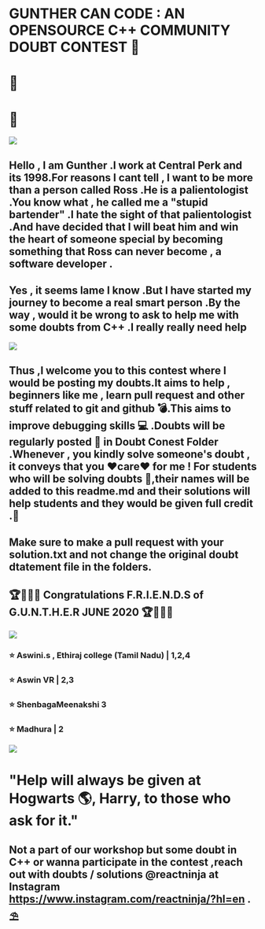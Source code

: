 #  GUNTHER CAN CODE : AN OPENSOURCE C++ COMMUNITY DOUBT CONTEST 🥊 
# :eyes:
# :tongue:

![](https://github.com/aadhar54/Gunther-Can-Code/blob/master/img/gunther_profile.jpg)

## Hello , I am Gunther .I work at Central Perk and its 1998.For reasons I cant tell , I want to be more than a person called Ross .He is a palientologist .You know what , he called me a "stupid bartender" .I hate the sight of that palientologist .And have decided that I will beat him and win the heart of someone special by becoming something that Ross can never become , a software developer .

## Yes , it seems lame I know .But I have started my journey to become a real smart person .By the way , would it be wrong to ask to help me with some doubts from C++ .I really really need help 


![](https://github.com/aadhar54/Gunther-Can-Code/blob/master/img/gunther.jpg)

## Thus ,I welcome you to this contest where I would be posting my doubts.It aims to help , beginners like me , learn pull request and other stuff related to git and github 💣.This aims to improve debugging skills 💻 .Doubts will be regularly posted 🥁 in Doubt Conest Folder .Whenever , you kindly solve someone's doubt , it conveys that you ❤️care❤️ for me ! For students who will be solving doubts 🚀,their names will be added to this readme.md and their solutions will help students and they would be given full credit .🏀

## Make sure to make a pull request with your solution.txt and not change the original doubt dtatement file in the folders.

## 🏆🤩🔥🔥 Congratulations F.R.I.E.N.D.S of G.U.N.T.H.E.R JUNE 2020 🏆🤩🔥🔥
![](https://github.com/aadhar54/Gunther-Can-Code/blob/master/img/gunther2.jpg)


### ⭐ Aswini.s , Ethiraj college (Tamil Nadu) | 1,2,4
### ⭐ Aswin VR | 2,3 
### ⭐ ShenbagaMeenakshi 3
### ⭐ Madhura | 2


![](https://github.com/aadhar54/Gunther-Can-Code/blob/master/image.jpg?raw=true)




# "Help will always be given at Hogwarts 🌎, Harry, to those who ask for it."
## Not a part of our workshop but some doubt in C++ or wanna participate in the contest ,reach out with doubts / solutions @reactninja at Instagram https://www.instagram.com/reactninja/?hl=en . ⛱️ 
